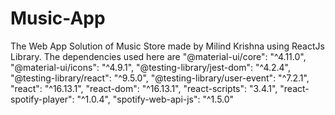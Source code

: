 # Music-App
The Web App Solution of Music Store made by Milind Krishna using ReactJs Library. The dependencies used here are "@material-ui/core": "^4.11.0",     "@material-ui/icons": "^4.9.1",     "@testing-library/jest-dom": "^4.2.4",     "@testing-library/react": "^9.5.0",     "@testing-library/user-event": "^7.2.1",     "react": "^16.13.1",     "react-dom": "^16.13.1",     "react-scripts": "3.4.1",     "react-spotify-player": "^1.0.4",     "spotify-web-api-js": "^1.5.0" 
